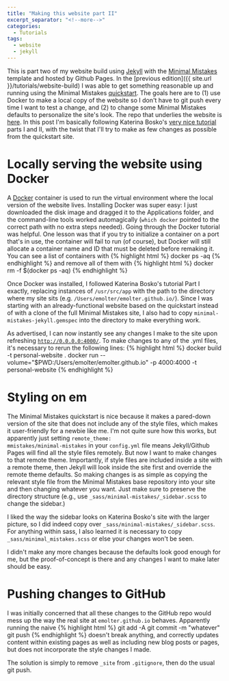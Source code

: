 ```yaml
---
title: "Making this website part II"
excerpt_separator: "<!--more-->"
categories:
  - Tutorials
tags:
  - website
  - jekyll
---
```


This is part two of my website build using [Jekyll](https://jekyllrb.com/) with the [Minimal Mistakes](https://github.com/mmistakes) template and hosted by Github Pages. In the [previous edition]({{ site.url }}/tutorials/website-build) I was able to get something reasonable up and running using the Minimal Mistakes [quickstart](https://github.com/mmistakes/mm-github-pages-starter/generate). The goals here are to (1) use Docker to make a local copy of the website so I don't have to git push every time I want to test a change, and (2) to change some Minimal Mistakes defaults to personalize the site's look. The repo that underlies the website is [here](https://github.com/emolter/emolter.github.io). In this post I'm basically following Katerina Bosko's [very nice tutorial](https://www.cross-validated.com/Personal-website-with-Minimal-Mistakes-Jekyll-Theme-HOWTO-Part-I/) parts I and II, with the twist that I'll try to make as few changes as possible from the quickstart site.

# Locally serving the website using Docker

A [Docker](https://www.docker.com/) container is used to run the virtual environment where the local version of the website lives. Installing Docker was super easy: I just downloaded the disk image and dragged it to the Applications folder, and the command-line tools worked automagically (<code>which docker</code> pointed to the correct path with no extra steps needed).  Going through the Docker tutorial was helpful. One lesson was that if you try to initialize a container on a port that's in use, the container will fail to run (of course), but Docker will still allocate a container name and ID that must be deleted before remaking it. You can see a list of containers with 
{% highlight html %}
docker ps -aq
{% endhighlight %}
and remove all of them with 
{% highlight html %}
docker rm -f $(docker ps -aq)
{% endhighlight %}

Once Docker was installed, I followed Katerina Bosko's tutorial Part I exactly, replacing instances of <code>/usr/src/app</code> with the path to the directory where my site sits (e.g. <code>/Users/emolter/emolter.github.io/</code>). Since I was starting with an already-functional website based on the quickstart instead of with a clone of the full Minimal Mistakes site, I also had to copy <code>minimal-mistakes-jekyll.gemspec</code> into the directory to make everything work.

As advertised, I can now instantly see any changes I make to the site upon refreshing <code>http://0.0.0.0:4000/</code>. To make changes to any of the .yml files, it's necessary to rerun the following lines:
{% highlight html %}
docker build -t personal-website .
docker run --volume="$PWD:/Users/emolter/emolter.github.io" -p 4000:4000 -t personal-website
{% endhighlight %}


<!--more-->

# Styling on em

The Minimal Mistakes quickstart is nice because it makes a pared-down version of the site that does not include any of the style files, which makes it user-friendly for a newbie like me. I'm not quite sure how this works, but apparently just setting <code>remote_theme: mmistakes/minimal-mistakes</code> in your <code>config.yml</code> file means Jekyll/Github Pages will find all the style files remotely. But now I want to make changes to that remote theme.  Importantly, if style files are included inside a site with a remote theme, then Jekyll will look inside the site first and override the remote theme defaults. So making changes is as simple as copying the relevant style file from the Minimal Mistakes base repository into your site and then changing whatever you want. Just make sure to preserve the directory structure (e.g., use <code>_sass/minimal-mistakes/_sidebar.scss</code> to change the sidebar.)

I liked the way the sidebar looks on Katerina Bosko's site with the larger picture, so I did indeed copy over <code>_sass/minimal-mistakes/_sidebar.scss</code>. For anything within sass, I also learned it is necessary to copy <code>_sass/minimal_mistakes.scss</code> or else your changes won't be seen. 

I didn't make any more changes because the defaults look good enough for me, but the proof-of-concept is there and any changes I want to make later should be easy.

# Pushing changes to GitHub

I was initially concerned that all these changes to the GitHub repo would mess up the way the real site at <code>emolter.github.io</code> behaves. Apparently running the naive
{% highlight html %}
git add -A
git commit -m "whatever"
git push
{% endhighlight %}
doesn't break anything, and correctly updates content within existing pages as well as including new blog posts or pages, but does not incorporate the style changes I made.

The solution is simply to remove <code>_site</code> from <code>.gitignore</code>, then do the usual git push.


